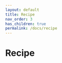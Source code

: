```yaml
---
layout: default
title: Recipe
nav_order: 3
has_children: true
permalink: /docs/recipe
---
```


# Recipe
